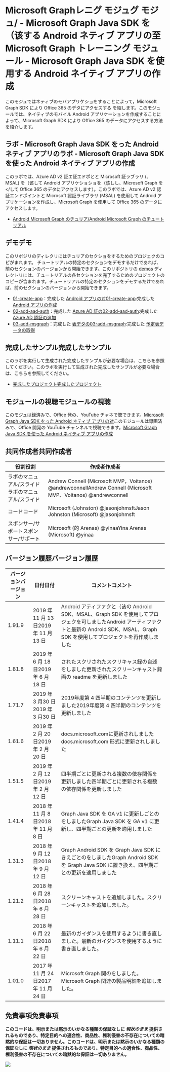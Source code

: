 # <a name="microsoft-graph-----microsoft-graph-java-sdk--android--"></a><span data-ttu-id="b0289-101">Microsoft Graphレニグ モジュグ モジュ/ - Microsoft Graph Java SDK を（该する Android ネティブ アプリの至</span><span class="sxs-lookup"><span data-stu-id="b0289-101">Microsoft Graph トレーニング モジュール - Microsoft Graph Java SDK を使用する Android ネイティブ アプリの作成</span></span>

<span data-ttu-id="b0289-102">このモジュではネティブのモバアプリケショをすることによって，Microsoft Graph SDK により Office 365 のデタにアクセスする を紹します。</span><span class="sxs-lookup"><span data-stu-id="b0289-102">このモジュールでは、ネイティブのモバイル Android アプリケーションを作成することによって、Microsoft Graph SDK により Office 365 のデータにアクセスする方法を紹介します。</span></span>

## <a name="---microsoft-graph-java-sdk--android--"></a><span data-ttu-id="b0289-103">ラボ - Microsoft Graph Java SDK をった Android ネティブ アプリの</span><span class="sxs-lookup"><span data-stu-id="b0289-103">ラボ - Microsoft Graph Java SDK を使った Android ネイティブ アプリの作成</span></span>

<span data-ttu-id="b0289-104">このラボでは、Azure AD v2 証エ証エドポとと Microsoft 証ラブラリ (、MSAL) を（该して Android アプリケショショを（该しし、Microsoft Graph を</して Office 365 のデタにアクセスします）。</span><span class="sxs-lookup"><span data-stu-id="b0289-104">このラボでは、Azure AD v2 認証エンドポイントと Microsoft 認証ライブラリ (MSAL) を使用して Android アプリケーションを作成し、Microsoft Graph を使用して Office 365 のデータにアクセスします。</span></span>

- [<span data-ttu-id="b0289-105">Android Microsoft Graph のチュリア/</span><span class="sxs-lookup"><span data-stu-id="b0289-105">Android Microsoft Graph のチュートリアル</span></span>](https://docs.microsoft.com/graph/tutorials/android)

## <a name=""></a><span data-ttu-id="b0289-106">デモ</span><span class="sxs-lookup"><span data-stu-id="b0289-106">デモ</span></span>

<span data-ttu-id="b0289-107">このリポジリのディレクリにはチュリアのセクショをするためのプロジェクのコピがまれます。 [](./demos)チュートリアルの特定のセクションをデモするだけであれば、前のセクションのバージョンから開始できます。</span><span class="sxs-lookup"><span data-stu-id="b0289-107">このリポジトリの [demos](./demos) ディレクトリには、チュートリアルの各セクションを完了するためのプロジェクトのコピーが含まれます。チュートリアルの特定のセクションをデモするだけであれば、前のセクションのバージョンから開始できます。</span></span>

- <span data-ttu-id="b0289-108">[01-create-app](demos/01-create-app)：完成した [Android アプリの对](https://docs.microsoft.com/graph/tutorials/android?tutorial-step=1)</span><span class="sxs-lookup"><span data-stu-id="b0289-108">[01-create-app](demos/01-create-app):完成した [Android アプリの作成](https://docs.microsoft.com/graph/tutorials/android?tutorial-step=1)</span></span>
- <span data-ttu-id="b0289-109">[02-add-aad-auth](demos/02-add-aad-auth)：完成した [Azure AD 証の](https://docs.microsoft.com/graph/tutorials/android?tutorial-step=3)</span><span class="sxs-lookup"><span data-stu-id="b0289-109">[02-add-aad-auth](demos/02-add-aad-auth):完成した [Azure AD 認証の追加](https://docs.microsoft.com/graph/tutorials/android?tutorial-step=3)</span></span>
- <span data-ttu-id="b0289-110">[03-add-msgraph](demos/03-add-msgraph)：完成した [表デタの](https://docs.microsoft.com/graph/tutorials/android?tutorial-step=4)</span><span class="sxs-lookup"><span data-stu-id="b0289-110">[03-add-msgraph](demos/03-add-msgraph):完成した [予定表データの取得](https://docs.microsoft.com/graph/tutorials/android?tutorial-step=4)</span></span>

## <a name=""></a><span data-ttu-id="b0289-111">完成したサンプル</span><span class="sxs-lookup"><span data-stu-id="b0289-111">完成したサンプル</span></span>

<span data-ttu-id="b0289-112">このラボを実行して生成された完成したサンプルが必要な場合は、こちらを参照してください。</span><span class="sxs-lookup"><span data-stu-id="b0289-112">このラボを実行して生成された完成したサンプルが必要な場合は、こちらを参照してください。</span></span>

- [<span data-ttu-id="b0289-113">完成したプロジェクト</span><span class="sxs-lookup"><span data-stu-id="b0289-113">完成したプロジェクト</span></span>](demos/03-add-msgraph)

## <a name=""></a><span data-ttu-id="b0289-114">モジュールの視聴</span><span class="sxs-lookup"><span data-stu-id="b0289-114">モジュールの視聴</span></span>

<span data-ttu-id="b0289-115">このモジュは録済みで、Office 発の、YouTube チャネで聴できます。[Microsoft Graph Java SDK をった Android ネティブ アプリの对](https://youtu.be/BLmOmv4FSsQ)</span><span class="sxs-lookup"><span data-stu-id="b0289-115">このモジュールは録画済みで、Office 開発の YouTube チャンネルで視聴できます。[Microsoft Graph Java SDK を使った Android ネイティブ アプリの作成](https://youtu.be/BLmOmv4FSsQ)</span></span>

## <a name=""></a><span data-ttu-id="b0289-116">共同作成者</span><span class="sxs-lookup"><span data-stu-id="b0289-116">共同作成者</span></span>

| <span data-ttu-id="b0289-117">役割</span><span class="sxs-lookup"><span data-stu-id="b0289-117">役割</span></span> | <span data-ttu-id="b0289-118">作成者</span><span class="sxs-lookup"><span data-stu-id="b0289-118">作成者</span></span> |
| -------------------- | ------------------------------------------------------- |
| <span data-ttu-id="b0289-119">ラボのマニュアル/スライド</span><span class="sxs-lookup"><span data-stu-id="b0289-119">ラボのマニュアル/スライド</span></span> | <span data-ttu-id="b0289-120">Andrew Connell (Microsoft MVP，Voitanos) @andrewconnell</span><span class="sxs-lookup"><span data-stu-id="b0289-120">Andrew Connell (Microsoft MVP、Voitanos) @andrewconnell</span></span> |
| <span data-ttu-id="b0289-121">コード</span><span class="sxs-lookup"><span data-stu-id="b0289-121">コード</span></span> | <span data-ttu-id="b0289-122">Microsoft (Johnston) @jasonjohmsft</span><span class="sxs-lookup"><span data-stu-id="b0289-122">Jason Johnston (Microsoft) @jasonjohmsft</span></span> |
| <span data-ttu-id="b0289-123">スポンサー/サポート</span><span class="sxs-lookup"><span data-stu-id="b0289-123">スポンサー/サポート</span></span> | <span data-ttu-id="b0289-124">Microsoft (的 Arenas) @yinaa</span><span class="sxs-lookup"><span data-stu-id="b0289-124">Yina Arenas (Microsoft) @yinaa</span></span> |

## <a name=""></a><span data-ttu-id="b0289-125">バージョン履歴</span><span class="sxs-lookup"><span data-stu-id="b0289-125">バージョン履歴</span></span>

| <span data-ttu-id="b0289-126">バージョン</span><span class="sxs-lookup"><span data-stu-id="b0289-126">バージョン</span></span> | <span data-ttu-id="b0289-127">日付</span><span class="sxs-lookup"><span data-stu-id="b0289-127">日付</span></span> | <span data-ttu-id="b0289-128">コメント</span><span class="sxs-lookup"><span data-stu-id="b0289-128">コメント</span></span> |
| ------- | ------------------ | -------------------------------------------------------------------------- |
| <span data-ttu-id="b0289-129">1.9</span><span class="sxs-lookup"><span data-stu-id="b0289-129">1.9</span></span> | <span data-ttu-id="b0289-130">2019 年 11 月 13 日</span><span class="sxs-lookup"><span data-stu-id="b0289-130">2019 年 11 月 13 日</span></span> | <span data-ttu-id="b0289-131">Android アティファクと（该の Android SDK、MSAL、Graph SDK を使用してプロジェクを可しました</span><span class="sxs-lookup"><span data-stu-id="b0289-131">Android アーティファクトと最新の Android SDK、MSAL、Graph SDK を使用してプロジェクトを再作成しました</span></span> |
| <span data-ttu-id="b0289-132">1.8</span><span class="sxs-lookup"><span data-stu-id="b0289-132">1.8</span></span> | <span data-ttu-id="b0289-133">2019 年 6 月 18 日</span><span class="sxs-lookup"><span data-stu-id="b0289-133">2019 年 6 月 18 日</span></span> | <span data-ttu-id="b0289-134">されたスクリされたスクリキャス録の自述をしました</span><span class="sxs-lookup"><span data-stu-id="b0289-134">更新されたスクリーンキャスト録画の readme を更新しました</span></span> |
| <span data-ttu-id="b0289-135">1.7</span><span class="sxs-lookup"><span data-stu-id="b0289-135">1.7</span></span> | <span data-ttu-id="b0289-136">2019 年 3 月30 日</span><span class="sxs-lookup"><span data-stu-id="b0289-136">2019 年 3 月30 日</span></span> | <span data-ttu-id="b0289-137">2019年度第 4 四半期のコンテンツを更新しました</span><span class="sxs-lookup"><span data-stu-id="b0289-137">2019年度第 4 四半期のコンテンツを更新しました</span></span> |
| <span data-ttu-id="b0289-138">1.6</span><span class="sxs-lookup"><span data-stu-id="b0289-138">1.6</span></span> | <span data-ttu-id="b0289-139">2019 年 2 月 20 日</span><span class="sxs-lookup"><span data-stu-id="b0289-139">2019 年 2 月 20 日</span></span> | <span data-ttu-id="b0289-140">docs.microsoft.comに更新されしました</span><span class="sxs-lookup"><span data-stu-id="b0289-140">docs.microsoft.com 形式に更新されしました</span></span> |
| <span data-ttu-id="b0289-141">1.5</span><span class="sxs-lookup"><span data-stu-id="b0289-141">1.5</span></span> | <span data-ttu-id="b0289-142">2019 年 2 月 12 日</span><span class="sxs-lookup"><span data-stu-id="b0289-142">2019 年 2 月 12 日</span></span> | <span data-ttu-id="b0289-143">四半期ごとに更新される複数の依存関係を更新しました</span><span class="sxs-lookup"><span data-stu-id="b0289-143">四半期ごとに更新される複数の依存関係を更新しました</span></span> |
| <span data-ttu-id="b0289-144">1.4</span><span class="sxs-lookup"><span data-stu-id="b0289-144">1.4</span></span> | <span data-ttu-id="b0289-145">2018 年 11 月 8 日</span><span class="sxs-lookup"><span data-stu-id="b0289-145">2018 年 11 月 8 日</span></span> | <span data-ttu-id="b0289-146">Graph Java SDK を GA v1 に更新しごとのをしました</span><span class="sxs-lookup"><span data-stu-id="b0289-146">Graph Java SDK を GA v1 に更新し、四半期ごとの更新を適用しました</span></span> |
| <span data-ttu-id="b0289-147">1.3</span><span class="sxs-lookup"><span data-stu-id="b0289-147">1.3</span></span> | <span data-ttu-id="b0289-148">2018 年 9 月 12 日</span><span class="sxs-lookup"><span data-stu-id="b0289-148">2018 年 9 月 12 日</span></span> | <span data-ttu-id="b0289-149">Graph Android SDK を Graph Java SDK にきえごとのをしました</span><span class="sxs-lookup"><span data-stu-id="b0289-149">Graph Android SDK を Graph Java SDK に置き換え、四半期ごとの更新を適用しました</span></span> |
| <span data-ttu-id="b0289-150">1.2</span><span class="sxs-lookup"><span data-stu-id="b0289-150">1.2</span></span> | <span data-ttu-id="b0289-151">2018 年 6 月 28 日</span><span class="sxs-lookup"><span data-stu-id="b0289-151">2018 年 6 月 28 日</span></span> | <span data-ttu-id="b0289-152">スクリーンキャストを追加しました。</span><span class="sxs-lookup"><span data-stu-id="b0289-152">スクリーンキャストを追加しました。</span></span> |
| <span data-ttu-id="b0289-153">1.1</span><span class="sxs-lookup"><span data-stu-id="b0289-153">1.1</span></span> | <span data-ttu-id="b0289-154">2018 年 6 月 22 日</span><span class="sxs-lookup"><span data-stu-id="b0289-154">2018 年 6 月 22 日</span></span> | <span data-ttu-id="b0289-155">最新のガイダンスを使用するように書き直しました。</span><span class="sxs-lookup"><span data-stu-id="b0289-155">最新のガイダンスを使用するように書き直しました。</span></span> |
| <span data-ttu-id="b0289-156">1.0</span><span class="sxs-lookup"><span data-stu-id="b0289-156">1.0</span></span> | <span data-ttu-id="b0289-157">2017 年 11 月 24 日</span><span class="sxs-lookup"><span data-stu-id="b0289-157">2017 年 11 月 24 日</span></span> | <span data-ttu-id="b0289-158">Microsoft Graph 関のをしました。</span><span class="sxs-lookup"><span data-stu-id="b0289-158">Microsoft Graph 関連の製品明細を追加しました。</span></span> |

## <a name=""></a><span data-ttu-id="b0289-159">免責事項</span><span class="sxs-lookup"><span data-stu-id="b0289-159">免責事項</span></span>

<span data-ttu-id="b0289-160">**このコードは、明示または黙示のいかなる種類の保証なしに _現状のまま_ 提供されるものであり、特定目的への適合性、商品性、権利侵害の不存在についての暗黙的な保証は一切ありません。**</span><span class="sxs-lookup"><span data-stu-id="b0289-160">**このコードは、明示または黙示のいかなる種類の保証なしに _現状のまま_ 提供されるものであり、特定目的への適合性、商品性、権利侵害の不存在についての暗黙的な保証は一切ありません。**</span></span>

<!-- markdownlint-disable MD033 -->
<img src="https://telemetry.sharepointpnp.com/msgraph-training-android" />
